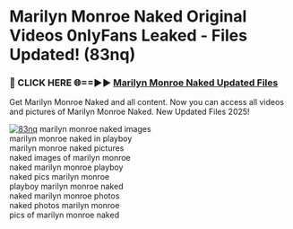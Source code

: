 # Marilyn Monroe Naked Original Videos 0nlyFans Leaked - Files Updated! (83nq)

<h3>🔴 CLICK HERE 🌐==►► <a href="https://tinyurl.com/yckcrads" rel="nofollow">Marilyn Monroe Naked Updated Files</a></h3>

Get Marilyn Monroe Naked and all content. Now you can access all videos and pictures of Marilyn Monroe Naked. New Updated Files 2025!

[![83nq](https://i.imgur.com/hpKpOFt.gif)](https://tinyurl.com/yckcrads)
marilyn monroe naked images<br>
marilyn monroe naked in playboy<br>
marilyn monroe naked pictures<br>
naked images of marilyn monroe<br>
naked marilyn monroe playboy<br>
naked pics marilyn monroe<br>
playboy marilyn monroe naked<br>
naked marilyn monroe photos<br>
naked photos marilyn monroe<br>
pics of marilyn monroe naked